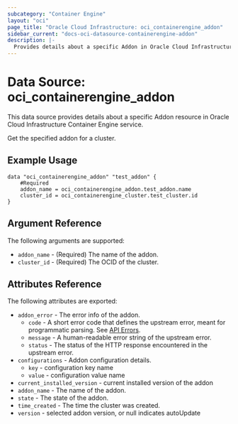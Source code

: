 ```yaml
---
subcategory: "Container Engine"
layout: "oci"
page_title: "Oracle Cloud Infrastructure: oci_containerengine_addon"
sidebar_current: "docs-oci-datasource-containerengine-addon"
description: |-
  Provides details about a specific Addon in Oracle Cloud Infrastructure Container Engine service
---
```


# Data Source: oci_containerengine_addon
This data source provides details about a specific Addon resource in Oracle Cloud Infrastructure Container Engine service.

Get the specified addon for a cluster.

## Example Usage

```hcl
data "oci_containerengine_addon" "test_addon" {
	#Required
	addon_name = oci_containerengine_addon.test_addon.name
	cluster_id = oci_containerengine_cluster.test_cluster.id
}
```

## Argument Reference

The following arguments are supported:

* `addon_name` - (Required) The name of the addon.
* `cluster_id` - (Required) The OCID of the cluster.


## Attributes Reference

The following attributes are exported:

* `addon_error` - The error info of the addon.
	* `code` - A short error code that defines the upstream error, meant for programmatic parsing. See [API Errors](https://docs.cloud.oracle.com/iaas/Content/API/References/apierrors.htm).
	* `message` - A human-readable error string of the upstream error.
	* `status` - The status of the HTTP response encountered in the upstream error.
* `configurations` - Addon configuration details.
	* `key` - configuration key name
	* `value` - configuration value name
* `current_installed_version` - current installed version of the addon
* `addon_name` - The name of the addon.
* `state` - The state of the addon.
* `time_created` - The time the cluster was created.
* `version` - selected addon version, or null indicates autoUpdate